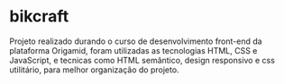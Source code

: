 # bikcraft
Projeto realizado durando o curso de desenvolvimento front-end da plataforma Origamid, foram utilizadas as tecnologias HTML, CSS e JavaScript, e tecnicas como HTML semântico, design responsivo e css utilitário, para melhor organização do projeto. 
